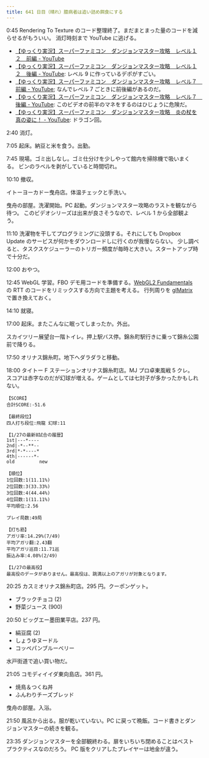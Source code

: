 ```yaml
---
title: 641 日目（晴れ）臆病者は追い詰め餌食にする
---
```


0:45 Rendering To Texture のコード整理終了。まだまとまった量のコードを減らせるがもういい。
消灯時刻まで YouTube に逃げる。

* [【ゆっくり実況】スーパーファミコン　ダンジョンマスター攻略　レベル１２　前編 - YouTube](https://www.youtube.com/watch?v=4nOneZ52T2E)
* [【ゆっくり実況】スーパーファミコン　ダンジョンマスター攻略　レベル１２　後編 - YouTube](https://www.youtube.com/watch?v=OV8EV5bW404):
  レベル 9 に作っているデポがすごい。
* [【ゆっくり実況】スーパーファミコン　ダンジョンマスター攻略　レベル７　前編 - YouTube](https://www.youtube.com/watch?v=i0ZZ4v1ViVg);
  なんでレベル 7 ごときに前後編があるのだ。
* [【ゆっくり実況】スーパーファミコン　ダンジョンマスター攻略　レベル７　後編 - YouTube](https://www.youtube.com/watch?v=J0cMwBDMj7I):
  このビデオの前半のマネをするのはひじょうに危険だ。
* [【ゆっくり実況】スーパーファミコン　ダンジョンマスター攻略　炎の杖を真の姿に！ - YouTube](https://www.youtube.com/watch?v=Ryh_8-Y2UxU):
  ドラゴン回。

2:40 消灯。

7:05 起床。納豆と米を食う。出勤。

7:45 現場。ゴミ出しなし。ゴミ仕分けを少しやって館内を掃除機で吸いまくる。
ビンのラベルを剥がしていると時間切れ。

10:10 撤収。

イトーヨーカドー曳舟店。体温チェックと手洗い。

曳舟の部屋。洗濯開始。PC 起動。ダンジョンマスター攻略のラストを観ながら待つ。
このビデオシリーズは出来が良さそうなので、レベル 1 から全部観よう。

11:10 洗濯物を干してプログラミングに没頭する。それにしても Dropbox Update のサービスが何かをダウンロードしに行くのが我慢ならない。
少し調べると、タスクスケジューラーのトリガー頻度が毎時と大きい。スタートアップ時で十分だ。

12:00 おやつ。

12:45 WebGL 学習。FBO デモ用コードを準備する。[WebGL2 Fundamentals] の RTT のコードをリミックスする方向で主題を考える。
行列周りを [glMatrix] で置き換えておく。

14:10 就寝。

17:00 起床。またこんなに眠ってしまったか。外出。

スカイツリー展望台一階トイレ。押上駅バス停。錦糸町駅行きに乗って錦糸公園前で降りる。

17:50 オリナス錦糸町。地下へダラダラと移動。

18:00 タイトー F ステーションオリナス錦糸町店。MJ プロ卓東風戦 5 クレ。
スコアは赤字なのだが幻球が増える。ゲームとしては七対子が多かったかもしれない。

```text
【SCORE】
合計SCORE:-51.6

【最終段位】
四人打ち段位:飛龍 幻球:11

【1/27の最新8試合の履歴】
1st|---*----
2nd|-*--**--
3rd|*-*----*
4th|------*-
old         new

【順位】
1位回数:1(11.11%)
2位回数:3(33.33%)
3位回数:4(44.44%)
4位回数:1(11.11%)
平均順位:2.56

プレイ局数:49局

【打ち筋】
アガリ率:14.29%(7/49)
平均アガリ翻:2.43翻
平均アガリ巡目:11.71巡
振込み率:4.08%(2/49)

【1/27の最高役】
最高役のデータがありません。最高役は、跳満以上のアガリが対象となります。
```

20:25 カスミオリナス錦糸町店。295 円。クーポンゲット。

* ブラックチョコ (2)
* 野菜ジュース (900)

20:50 ビッグエー墨田業平店。237 円。

* 絹豆腐 (2)
* しょうゆヌードル
* コッペパンブルーベリー

水戸街道で追い買い物だ。

21:05 コモディイイダ東向島店。361 円。

* 焼鳥＆つくね丼
* ふんわりチーズブレッド

曳舟の部屋。入浴。

21:50 風呂から出る。服が乾いていない。PC に戻って晩飯。コード書きとダンジョンマスターの続きを観る。

23:35 ダンジョンマスターを全部観終わる。扉をいちいち閉めることはベストプラクティスなのだろう。
PC 版をクリアしたプレイヤーは地金が違う。

[WebGL2 Fundamentals]: https://webgl2fundamentals.org
[glMatrix]: https://glmatrix.net/
